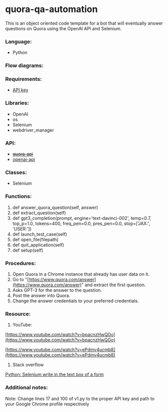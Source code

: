 # quora-qa-automation
This is an object oriented code template for a bot that will eventually answer questions on Quora using the OpenAI API and Selenium.

### Language: 

- Python

### Flow diagrams:

### Requirements:

- [API key](https://beta.openai.com/account/api-keys)

### Libraries:

- OpenAI
- os
- Selenium
- webdriver_manager

### API:

- [~~quora-api~~](https://github.com/csu/quora-api)
- [openai-api](https://openai.com/api/)

### Classes:

- Selenium

### Functions:

1. def answer_quora_question(self, answer)
2. def extract_question(self)
3. def gpt3_completion(prompt, engine='text-davinci-002', temp=0.7, top_p=1.0, tokens=400, freq_pen=0.0, pres_pen=0.0, stop=['JAX:', 'USER:'])
4. def launch_test_case(self)
5. def open_file(filepath)
6. def quit_application(self)
7. def setup(self)

### Procedures:

1. Open Quora in a Chrome instance that already has user data on it.
2. Go to "[https://www.quora.com/answer](https://www.quora.com/answer)" and extract the first question.
3. Asks GPT-3 for the answer to the question.
4. Post the answer into Quora.
5. Change the answer credentials to your preferred credentials.

### Resource:

1. YouTube:

[https://www.youtube.com/watch?v=bpacnzHwQGo](https://www.youtube.com/watch?v=bpacnzHwQGo)

[https://www.youtube.com/watch?v=ePdmv4ucmb8](https://www.youtube.com/watch?v=ePdmv4ucmb8)

1. Stack overflow

[Python: Selenium write in the text box of a form](https://stackoverflow.com/questions/33062149/python-selenium-write-in-the-text-box-of-a-form)

### Additional notes:

Note: Change lines 17 and 100 of v1.py to the proper API key and path to your Google Chrome profile respectively
